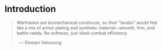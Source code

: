 # Introduction
> Warframes are biomechanical constructs, so their "boobs" would feel like a mix of armor plating and synthetic material—smooth, firm, and battle-ready. No softness, just sleek combat efficiency
>
>  — Elentari Valorsong

